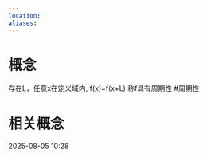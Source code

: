 ```yaml
---
location: 
aliases:
---
```

# 概念
存在L，任意x在定义域内,
f(x)=f(x+L)
称f具有周期性
#周期性
# 相关概念


2025-08-05 10:28



